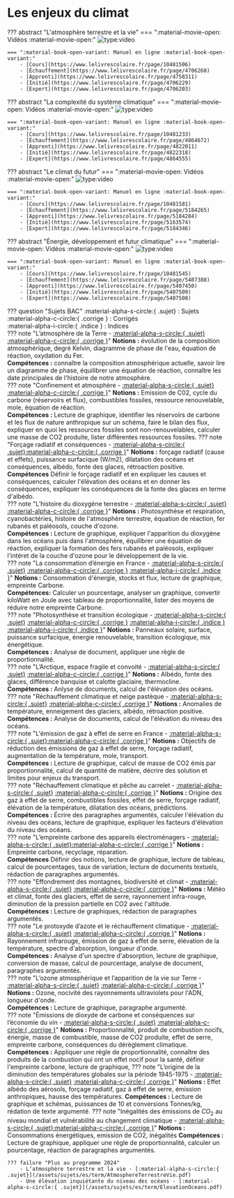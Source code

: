 # Les enjeux du climat

??? abstract "L'atmosphère terrestre et la vie"
    === ":material-movie-open: Vidéos :material-movie-open:"
        ![type:video](https://www.youtube.com/embed/Kg4xn9UsOPE)

    === ":material-book-open-variant: Manuel en ligne :material-book-open-variant:"
        - [Cours](https://www.lelivrescolaire.fr/page/10481506)
        - [Échauffement](https://www.lelivrescolaire.fr/page/4706260)
        - [Apprenti](https://www.lelivrescolaire.fr/page/4758311)
        - [Initié](https://www.lelivrescolaire.fr/page/4706229)
        - [Expert](https://www.lelivrescolaire.fr/page/4706203)


??? abstract "La complexité du système climatique"
    === ":material-movie-open: Vidéos :material-movie-open:"
        ![type:video](https://www.youtube.com/embed/Ha40gjRrLW8)

    === ":material-book-open-variant: Manuel en ligne :material-book-open-variant:"
        - [Cours](https://www.lelivrescolaire.fr/page/10481233)
        - [Échauffement](https://www.lelivrescolaire.fr/page/4864672)
        - [Apprenti](https://www.lelivrescolaire.fr/page/4822011)
        - [Initié](https://www.lelivrescolaire.fr/page/4822318)
        - [Expert](https://www.lelivrescolaire.fr/page/4864555)


??? abstract "Le climat du futur"
    === ":material-movie-open: Vidéos :material-movie-open:"
        ![type:video](https://www.youtube.com/embed/PY0VGQKzwmI)

    === ":material-book-open-variant: Manuel en ligne :material-book-open-variant:"
        - [Cours](https://www.lelivrescolaire.fr/page/10481581)
        - [Échauffement](https://www.lelivrescolaire.fr/page/5184265)
        - [Apprenti](https://www.lelivrescolaire.fr/page/5184284)
        - [Initié](https://www.lelivrescolaire.fr/page/5163574)
        - [Expert](https://www.lelivrescolaire.fr/page/5184346)


??? abstract "Énergie, développement et futur climatique"
    === ":material-movie-open: Vidéos :material-movie-open:"
        ![type:video](https://www.youtube.com/embed/WjLoW_sUyU4)

    === ":material-book-open-variant: Manuel en ligne :material-book-open-variant:"
        - [Cours](https://www.lelivrescolaire.fr/page/10481545)
        - [Échauffement](https://www.lelivrescolaire.fr/page/5407388)
        - [Apprenti](https://www.lelivrescolaire.fr/page/5407450)
        - [Initié](https://www.lelivrescolaire.fr/page/5407509)
        - [Expert](https://www.lelivrescolaire.fr/page/5407508)

??? question "Sujets BAC"
    :material-alpha-s-circle:{ .sujet} : Sujets  
    :material-alpha-c-circle:{ .corrige } : Corrigés  
    :material-alpha-i-circle:{ .indice } : Indices  
    ??? note "L’atmosphère de la Terre - [:material-alpha-s-circle:{ .sujet}](/assets/sujets/es/term/Latmosphère-de-la-Terre.pdf) [:material-alpha-c-circle:{ .corrige }](/assets/sujets/es/term/correction/Correction-Latmosphere-de-la-Terre-Enseignement-scientifique-Terminale.pdf)"
        **Notions :** évolution de la composition atmosphérique, degré Kelvin, diagramme de phase de l'eau, équation de réaction, oxydation du Fer.  
        **Compétences :** connaître la composition atmosphérique actuelle, savoir lire un diagramme de phase, équilibrer une équation de réaction, connaître les date principales de l'histoire de notre atmosphère.  
    ??? note "Confinement et atmosphère - [:material-alpha-s-circle:{ .sujet}](/assets/sujets/es/term/ConfinementAtmosphere.pdf)  [:material-alpha-c-circle:{ .corrige }](/assets/sujets/es/term/correction/Correction-Confinement-et-atmosphère-Enseignement-scientifique-Terminale.pdf)"
        **Notions :** Emission de C02, cycle du carbone (réservoirs et flux), combustibles fossiles, ressource renouvelable, mole, équation de réaction.   
        **Compétences :** Lecture de graphique, identifier les réservoirs de carbone et les flux de nature anthropique sur un schéma, faire le bilan des flux, expliquer en quoi les ressources fossiles sont non-renouvelables, calculer une masse de CO2 produite, lister différentes ressources fossiles.
    ??? note "Forçage radiatif et conséquences - [:material-alpha-s-circle:{ .sujet}](/assets/sujets/es/term/ForcageRadiatif.pdf)[:material-alpha-c-circle:{ .corrige }](/assets/sujets/es/term/correction/correction-forcage-radiatif-et-consequences.pdf)"
        **Notions :** forçage radiatif (cause et effets), puissance surfacique (W/m2), dilatation des océans et conséquences, albédo, fonte des glaces, rétroaction positive.  
        **Compétences** Définir le forçage radiatif et en expliquer les causes et conséquences, calculer l'élévation des océans et en donner les conséquences, expliquer les conséquences de la fonte des glaces en terme d'albédo.   
    ??? note "L’histoire du dioxygène terrestre - [:material-alpha-s-circle:{ .sujet}](/assets/sujets/es/term/O2Terrestre.pdf) [:material-alpha-c-circle:{ .corrige }](/assets/sujets/es/term/correction/Correction-Lhistoire-du-dioxygene-terrestre-Enseignement-scientifique-Terminale.pdf)"
        **Notions :** Photosynthèse et respiration, cyanobactéries, histoire de l'atmosphère terrestre, équation de réaction, fer rubanés et paléosols, couche d'ozone.  
        **Compétences :** Lecture de graphique, expliquer l'apparition du dioxygène dans les océans puis dans l'atmosphère, équilibrer une équation de réaction, expliquer la formation des fers rubanés et paléosols, expliquer l'intéret de la couche d'ozone pour le développement de la vie.  
    ??? note "La consommation d’énergie en France - [:material-alpha-s-circle:{ .sujet}](/assets/sujets/es/term/La-consommation-dénergie-en-France.pdf) [:material-alpha-c-circle:{ .corrige }](/assets/sujets/es/term/correction/Correction-La-consommation-denergie-en-France-Enseignement-scientifique-Terminale.pdf) [:material-alpha-i-circle:{ .indice }](/assets/sujets/es/term/indices/prop_pourc.pdf)" 
        **Notions :** Consommation d'énergie, stocks et flux, lecture de graphique, empreinte Carbone.  
        **Compétences:** Calculer un pourcentage, analyser un graphique, convertir kiloWatt en Joule avec tableau de proportionnalité, lister des moyens de réduire notre empreinte Carbone.  
    ??? note "Photosynthèse et transition écologique - [:material-alpha-s-circle:{ .sujet}](/assets/sujets/es/term/Photosynthese-et-transition-ecologique-Enseignement-scientifique-Terminale.pdf) [:material-alpha-c-circle:{ .corrige }](/assets/sujets/es/term/correction/Correction-Photosynthese-et-transition-ecologique-Enseignement-scientifique-Terminale.pdf) [:material-alpha-i-circle:{ .indice }](/assets/sujets/es/term/indices/conv_aire.pdf) [:material-alpha-i-circle:{ .indice }](/assets/sujets/es/term/indices/prop_pourc.pdf)"
        **Notions :** Panneaux solaire, surface, puissance surfacique, énergie renouvelable, transition écologique, mix énergétique.  
        **Compétences :** Analyse de document, appliquer une règle de proportionnalité.  
    ??? note "L’Arctique, espace fragile et convoité - [:material-alpha-s-circle:{ .sujet}](/assets/sujets/es/term/LArctique-espace-fragile-et-convoité.pdf) [:material-alpha-c-circle:{ .corrige }](/assets/sujets/es/term/correction/Correction-LArctique-espace-fragile-et-convoite.pdf)"
        **Notions :** Albédo, fonte des glaces, différence banquise et calotte glaciaire, thermocline.  
        **Compétences :** Anlyse de documents, calcul de l'élévation des océans.  
    ??? note "Réchauffement climatique et neige pastèque - [:material-alpha-s-circle:{ .sujet}](/assets/sujets/es/term/Réchauffement-climatique-et-neige-pastèque.pdf) [:material-alpha-c-circle:{ .corrige }](/assets/sujets/es/term/correction/Correction-Rechauffement-climatique-et-neige-pasteque-Enseignement-scientifique-Terminale.pdf)"
        **Notions :** Anomalies de température, enneigement des glaciers, albédo, rétroaction positive.  
        **Compétences :** Analyse de documents, calcul de l'élévation du niveau des océans.  
    ??? note "L'émission de gaz à effet de serre en France - [:material-alpha-s-circle:{ .sujet}](/assets/sujets/es/term/GESFrance.pdf)[:material-alpha-c-circle:{ .corrige }](/assets/sujets/es/term/correction/correction-lemission-de-gaz-a-effet-de-serre-en-france.pdf)"
        **Notions :** Objectifs de réduction des émissions de gaz à effet de serre, forçage radiatif, augmentation de la température, mole, transport.  
        **Compétences :** Lecture de graphique, calcul de masse de CO2 émis par proportionnalité, calcul de quantité de matière, décrire des solution et limites pour enjeux du transport.  
    ??? note "Réchauffement climatique et pêche au carrelet - [:material-alpha-s-circle:{ .sujet}](/assets/sujets/es/term/Rechauffement-climatique-et-peche-au-carrelet-Enseignement-scientifique-Terminale.pdf) [:material-alpha-c-circle:{ .corrige }](/assets/sujets/es/term/correction/Correction-Rechauffement-climatique-et-peche-au-carrelet-Enseignement-scientifique-Terminale.pdf)"
        **Notions :** Origine des gaz à effet de serre, combustibles fossiles, effet de serre, forçage radiatif, élévation de la température, dilatation des océans, prédictions.  
        **Compétences :** Écrire des paragraphes argumentés, calculer l'élévation du niveau des océans, lecture de graphique, expliquer les facteurs d'élévation du niveau des océans.  
    ??? note "L’empreinte carbone des appareils électroménagers - [:material-alpha-s-circle:{ .sujet}](/assets/sujets/es/term/EmpreinteCarbone.pdf)[:material-alpha-c-circle:{ .corrige }](/assets/sujets/es/term/correction/correction-lempreinte-carbone-des-appareils-electromenagers.pdf)"
        **Notions :** Empreinte carbone, recyclage, réparation.  
        **Compétences** Définir des notions, lecture de graphique, lecture de tableau, calcul de pourcentages, taux de variation, lecture de documents textuels, rédaction de paragraphes argumentés.  
    ??? note "Effondrement des montagnes, biodiversité et climat - [:material-alpha-s-circle:{ .sujet}](/assets/sujets/es/term/EffondrementMontagne.pdf) [:material-alpha-c-circle:{ .corrige }](/assets/sujets/es/term/correction/Correction-Effondrement-des-montagnes-biodiversite-et-climat-Enseignement-scientifique-Terminale.pdf)"
        **Notions :** Météo et climat, fonte des glaciers, effet de serre, rayonnement infra-rouge, diminution de la pression partielle en CO2 avec l'altitude.    
        **Compétences :** Lecture de graphiques, rédaction de paragraphes argumentés.  
    ??? note "Le protoxyde d’azote et le réchauffement climatique - [:material-alpha-s-circle:{ .sujet}](/assets/sujets/es/term/ProtoxydeAzote.pdf) [:material-alpha-c-circle:{ .corrige }](/assets/sujets/es/term/correction/Correction-Le-protoxyde-dazote-et-le-rechauffement-climatique-Enseignement-scientifique-Terminale.pdf)"
        **Notions :** Rayonnement infrarouge, émission de gaz à effet de serre, élévation de la température, spectre d'absorption, longueur d'onde.  
        **Compétences :** Analyse d'un spectre d'absorption, lecture de graphique, conversion de masse, calcul de pourcentage, analyse de document, paragraphes argumentés.  
    ??? note "L’ozone atmosphérique et l’apparition de la vie sur Terre - [:material-alpha-s-circle:{ .sujet}](/assets/sujets/es/term/Lozone-atmosphérique-et-lapparition-de-la-vie-sur-Terre.pdf) [:material-alpha-c-circle:{ .corrige }](/assets/sujets/es/term/correction/Correction-Lozone-atmospherique-et-lapparition-de-la-vie-sur-Terre-Enseignement-scientifique-Terminale.pdf)"
        **Notions :** Ozone, nocivité des rayonnements ultraviolets pour l'ADN, longueur d'onde.  
        **Compétences :** Lecture de graphique, paragraphe argumenté.  
    ??? note "Émissions de dioxyde de carbone et conséquences sur l’économie du vin - [:material-alpha-s-circle:{ .sujet}](/assets/sujets/es/term/Emissions-de-dioxyde-de-carbone-et-conséquences-sur-léconomie-du-vin.pdf) [:material-alpha-c-circle:{ .corrige }](/assets/sujets/es/term/correction/Correction-Emissions-de-dioxyde-de-carbone-et-consequences-sur-leconomie-du-vin.pdf)"
        **Notions :** Proportionnalité, produit de combustion nocifs, énergie, masse de combustible, masse de CO2 produite, effet de serre, empreinte carbone, conséquences du dérèglement climatique.
        **Compétences :** Appliquer une règle de proportionnalité, connaître des produits de la combustion qui ont un effet nocif pour la santé, définir l'empreinte carbone, lecture de graphique, 
    ??? note "L’origine de la diminution des températures globales sur la période 1945-1975 - [:material-alpha-s-circle:{ .sujet}](/assets/sujets/es/term/AerosolsTemperature.pdf) [:material-alpha-c-circle:{ .corrige }](/assets/sujets/es/term/correction/Correction-Lorigine-de-la-diminution-des-temperatures-globales-sur-la-periode-1945-1975.-Enseignement-scientifique-Terminale.pdf)"
        **Notions :** Effet albédo des aérosols, forçage radiatif, gaz à effet de serre, émission anthropiques, hausse des températures.
        **Compétences :** Lecture de graphique et schémas, puissances de 10 et conversions Tonnes/kg, rédation de texte argumenté.
    ??? note "Inégalités des émissions de $CO_2$ au niveau mondial et vulnérabilité au changement climatique - [:material-alpha-s-circle:{ .sujet}](/assets/sujets/es/term/InegalitesCO2.pdf)[:material-alpha-c-circle:{ .corrige }](/assets/sujets/es/term/correction/correction-inegalites-des-emissions-de-dioxyde-de-carbone-au-niveau-mondial-et-vulnerabilite-au-changement-climatique.pdf)"
        **Notions :** Consommations énergétiques, emission de CO2, inégalités
        **Compétences :** Lecture de graphique, appliquer une règle de proportionnalité, calculer un pourcentage, réaction de paragraphes argumentés.


    ??? failure "Plus au programme 2024"
        - L’atmosphère terrestre et la vie - [:material-alpha-s-circle:{ .sujet}](/assets/sujets/es/term/AtmosphereTerrestreVie.pdf)
        - Une élévation inquiétante du niveau des océans - [:material-alpha-s-circle:{ .sujet}](/assets/sujets/es/term/ElevationOceans.pdf)

